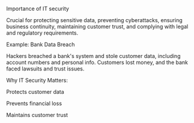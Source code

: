Importance of IT security

Crucial for protecting sensitive data, preventing cyberattacks, ensuring business continuity, maintaining customer trust, and complying with legal and regulatory requirements.

Example: Bank Data Breach

Hackers breached a bank's system and stole customer data, including account numbers and personal info. Customers lost money, and the bank faced lawsuits and trust issues.

Why IT Security Matters:

Protects customer data

Prevents financial loss

Maintains customer trust
